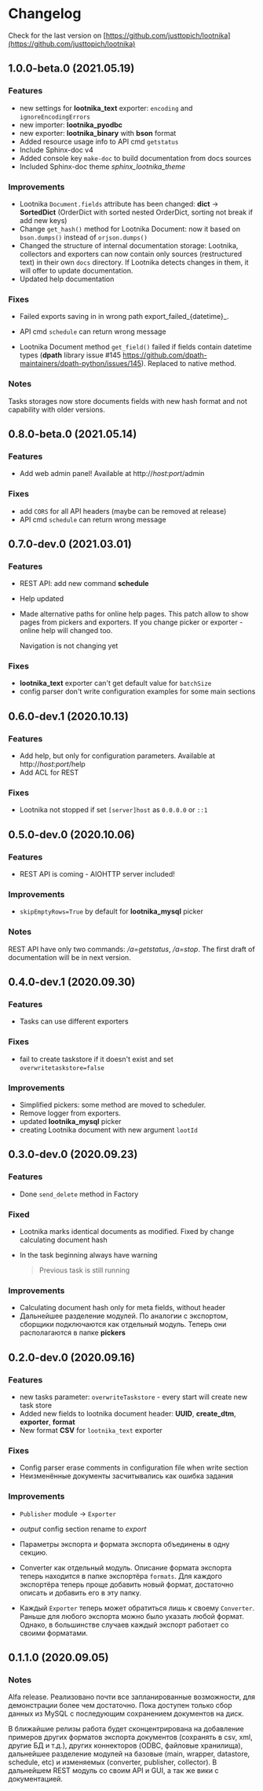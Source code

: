 # Changelog

Check for the last version on [https://github.com/justtopich/lootnika](https://github.com/justtopich/lootnika)



## 1.0.0-beta.0 (2021.05.19)

### Features

* new settings for **lootnika_text** exporter: `encoding` and `ignoreEncodingErrors`
* new importer: **lootnika_pyodbc**
* new exporter: **lootnika_binary** with **bson** format
* Added resource usage info to API cmd `getstatus`
* Include Sphinx-doc v4
* Added console key `make-doc` to build documentation from docs sources
* Included Sphinx-doc theme *sphinx_lootnika_theme*

### Improvements

  * Lootnika `Document.fields` attribute has been changed: **dict** -> **SortedDict** (OrderDict with sorted nested OrderDict, sorting not break if add new keys)
  * Change `get_hash()` method for Lootnika Document: now it based on `bson.dumps()` instead of `orjson.dumps()`
  * Changed the structure of internal documentation storage: Lootnika, collectors and exporters can now contain only sources (restructured text) in their own `docs` directory. If Lootnika detects changes in them, it will offer to update documentation.
  * Updated help documentation

### Fixes

* Failed exports saving in in wrong path export_failed_{datetime}_.

* API cmd `schedule` can return wrong message

* Lootnika Document method `get_field()` failed if fields contain datetime types (**dpath** library issue #145 https://github.com/dpath-maintainers/dpath-python/issues/145). Replaced to native method.

### Notes

Tasks storages now store documents fields with new hash format and not capability with older versions.



## 0.8.0-beta.0 (2021.05.14)

### Features

* Add web admin panel! Available at http://*host:port*/admin


### Fixes

* add `CORS` for all API headers (maybe can be removed at release)
* API cmd `schedule` can return wrong message



## 0.7.0-dev.0 (2021.03.01)

### Features

* REST API: add new command **schedule** 

* Help updated

* Made alternative paths for online help pages. This patch allow to show pages from pickers and exporters. If you change picker or exporter - online help will changed too.

  Navigation is not changing yet

### Fixes

* **lootnika_text** exporter can't get default value for `batchSize`
* config parser don't write configuration examples for some main sections



## 0.6.0-dev.1 (2020.10.13)

### Features

* Add help, but only for configuration parameters. Available at http://*host:port*/help
* Add ACL for REST

### Fixes

* Lootnika not stopped if set `[server]host`  as `0.0.0.0` or `::1`



## 0.5.0-dev.0 (2020.10.06)

### Features

* REST API is coming -  AIOHTTP server included!

### Improvements

* `skipEmptyRows=True`  by default for **lootnika_mysql** picker

### Notes

REST API have only two commands: */a=getstatus*, */a=stop*. The first draft of documentation will be in next version.



## 0.4.0-dev.1 (2020.09.30)

### Features

* Tasks can use different exporters

### Fixes

* fail to create taskstore if it doesn't exist and set `overwritetaskstore=false`

### Improvements

* Simplified pickers: some method are moved to scheduler.
* Remove logger from exporters. 
* updated **lootnika_mysql** picker
* creating Lootnika document with new argument `lootId`



## 0.3.0-dev.0 (2020.09.23)

### Features

* Done `send_delete` method in Factory

### Fixed

* Lootnika marks identical documents as modified. Fixed by change calculating  document hash

* In the task beginning always have warning 

  > Previous task is still running

### Improvements

* Calculating document hash only for meta fields, without header
* Дальнейшее разделение модулей. По аналогии с экcпортом, сборщики подключаются как отдельный модуль. Теперь они располагаются в папке **pickers**



## 0.2.0-dev.0 (2020.09.16)

### Features

* new tasks parameter: `overwriteTaskstore` - every start will create new task store
* Added new fields to lootnika document header: **UUID**, **create_dtm**, **exporter**, **format**
* New format **CSV** for `lootnika_text` exporter

### Fixes

* Config parser erase comments in configuration file when write section
* Неизменённые документы засчитывались как ошибка задания

### Improvements

* `Publisher` module -> `Exporter`

* *output* config section rename to *export*
* Параметры  экспорта и формата экспорта объединены в одну секцию.
* Converter как отдельный модуль. Описание формата экспорта теперь находится в папке экспортёра `formats`.  Для каждого экспортёра теперь проще добавить новый формат, достаточно описать и добавить его в эту папку.
* Каждый `Exporter` теперь может обратиться лишь к своему `Converter`. Раньше для любого экспорта можно было указать любой формат. Однако, в большинстве случаев каждый экспорт работает со своими форматами.



## 0.1.1.0 (2020.09.05)

### Notes

Alfa release. Реализовано почти все запланированные возможности, для демонстрации более чем достаточно. Пока доступен только сбор данных из MySQL с последующим сохранением документов на диск.

В ближайшие релизы работа будет сконцентрирована на добавление примеров других форматов экспорта документов (сохранять в csv, xml, другие БД и т.д.), других коннекторов (ODBC, файловые хранилища), дальнейшее разделение модулей на базовые (main, wrapper, datastore, schedule, etc) и изменяемых (converter, publisher, collector). В дальнейшем REST модуль со своим API и GUI, а так же вики с документацией.


